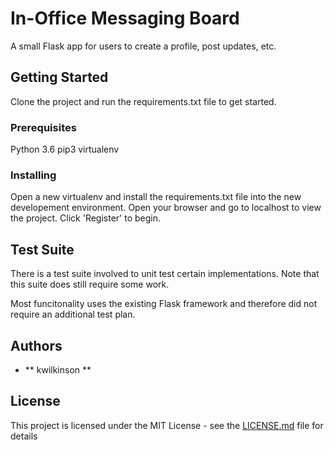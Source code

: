 # In-Office Messaging Board

A small Flask app for users to create a profile, post updates, etc.

## Getting Started

Clone the project and run the requirements.txt file to get started.

### Prerequisites

Python 3.6
pip3 
virtualenv

### Installing

Open a new virtualenv and install the requirements.txt file into the new developement environment. 
Open your browser and go to localhost to view the project.
Click 'Register' to begin.

## Test Suite

There is a test suite involved to unit test certain implementations.
Note that this suite does still require some work.

Most funcitonality uses the existing Flask framework and therefore did not require an additional test plan.


## Authors

* ** kwilkinson **

## License

This project is licensed under the MIT License - see the [LICENSE.md](LICENSE.md) file for details

